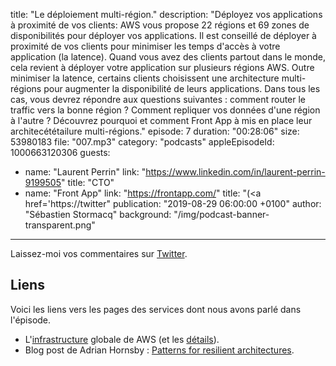 title: "Le déploiement multi-région."
description: "Déployez vos applications à proximité de vos clients: AWS vous propose 22 régions et 69 zones de disponibilités pour déployer vos applications. Il est conseillé de déployer à proximité de vos clients pour minimiser les temps d'accès à votre application (la latence). Quand vous avez des clients partout dans le monde, cela revient à déployer votre application sur plusieurs régions AWS. Outre minimiser la latence, certains clients choisissent une architecture multi-régions pour augmenter la disponibilité de leurs applications. Dans tous les cas, vous devrez répondre aux questions suivantes : comment router le traffic vers la bonne région ? Comment repliquer vos données d'une région à l'autre ? Découvrez pourquoi et comment Front App à mis en place leur architecététailure multi-régions."
episode: 7
duration: "00:28:06"
size: 53980183
file: "007.mp3"
category: "podcasts"
appleEpisodeId: 1000663120306
guests:
  - name: "Laurent Perrin"
    link: "https://www.linkedin.com/in/laurent-perrin-9199505"
    title: "CTO"
  - name: "Front App"
    link: "https://frontapp.com/"
    title: "(<a href='https://twitter"
publication: "2019-08-29 06:00:00 +0100"
author: "Sébastien Stormacq"
background: "/img/podcast-banner-transparent.png"
---

Laissez-moi vos commentaires sur [Twitter](https://twitter.com/sebsto).

## Liens

Voici les liens vers les pages des services dont nous avons parlé dans l'épisode.

- L'[infrastructure](https://infrastructure.aws/) globale de AWS (et les [détails](https://aws.amazon.com/about-aws/global-infrastructure/regions_az)).
- Blog post de Adrian Hornsby : [Patterns for resilient architectures](https://medium.com/@adhorn/patterns-for-resilient-architecture-part-1-d3b60cd8d2b6).

